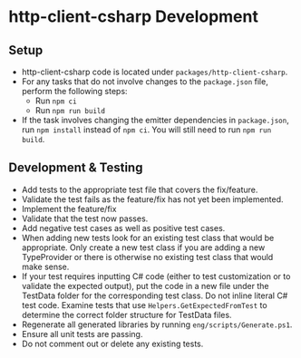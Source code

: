 # http-client-csharp Development

## Setup

- http-client-csharp code is located under `packages/http-client-csharp`.
- For any tasks that do not involve changes to the `package.json` file, perform the following steps:
  - Run `npm ci`
  - Run `npm run build`
- If the task involves changing the emitter dependencies in `package.json`, run `npm install` instead of `npm ci`. You will still need to run `npm run build`.

## Development & Testing

- Add tests to the appropriate test file that covers the fix/feature.
- Validate the test fails as the feature/fix has not yet been implemented.
- Implement the feature/fix
- Validate that the test now passes.
- Add negative test cases as well as positive test cases.
- When adding new tests look for an existing test class that would be appropriate. Only create a new test class if you are adding a new TypeProvider or there is otherwise no existing test class that would make sense.
- If your test requires inputting C# code (either to test customization or to validate the expected output), put the code in a new file under the TestData folder for the corresponding test class. Do not inline literal C# test code. Examine tests that use `Helpers.GetExpectedFromTest` to determine the correct folder structure for TestData files.
- Regenerate all generated libraries by running `eng/scripts/Generate.ps1`.
- Ensure all unit tests are passing.
- Do not comment out or delete any existing tests.
